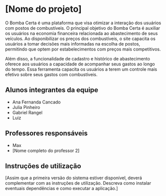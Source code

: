 # [Nome do projeto]

O Bomba Certa é uma plataforma que visa otimizar a interação dos usuários com postos de combustíveis. O principal objetivo do Bomba Certa é auxiliar os usuários na economia financeira relacionada ao abastecimento de seus veículos. Ao disponibilizar os preços dos combustíveis, o site capacita os usuários a tomar decisões mais informadas na escolha de postos, permitindo que optem por estabelecimentos com preços mais competitivos.

Além disso, a funcionalidade de cadastro e histórico de abastecimento oferece aos usuários a capacidade de acompanhar seus gastos ao longo do tempo. Essa ferramenta capacita os usuários a terem um controle mais efetivo sobre seus gastos com combustíveis.

## Alunos integrantes da equipe

* Ana Fernanda Cancado
* Julia Pinheiro 
* Gabriel Rangel
* Luiz

## Professores responsáveis

* Max
* [Nome completo do professor 2]

## Instruções de utilização

[Assim que a primeira versão do sistema estiver disponível, deverá complementar com as instruções de utilização. Descreva como instalar eventuais dependências e como executar a aplicação.]
